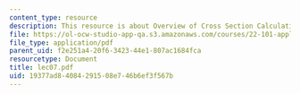 ```yaml
---
content_type: resource
description: This resource is about Overview of Cross Section Calculation.
file: https://ol-ocw-studio-app-qa.s3.amazonaws.com/courses/22-101-applied-nuclear-physics-fall-2006/19377ad84084291508e746b6ef3f567b_lec07.pdf
file_type: application/pdf
parent_uid: f2e251a4-20f6-3423-44e1-807ac1684fca
resourcetype: Document
title: lec07.pdf
uid: 19377ad8-4084-2915-08e7-46b6ef3f567b
---
```

